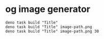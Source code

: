 # og image generator

```
deno task build "Title"
deno task build "Title" image-path.png
deno task build "Title" image-path.png 30
```
